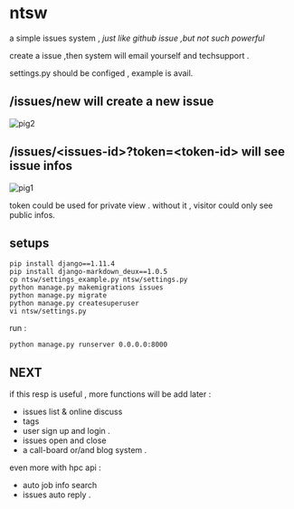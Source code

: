 # ntsw

a simple issues system , *just like github issue ,but not such powerful*

create a issue ,then system will email yourself and  techsupport .


settings.py should be configed , example is avail. 

## /issues/new will create a new issue


![pig2](https://user-images.githubusercontent.com/6398936/28869408-2c2a66e2-77af-11e7-98ee-d27329d45a7f.png)


## /issues/\<issues-id\>?token=\<token-id\> will see issue infos 


![pig1](https://user-images.githubusercontent.com/6398936/28869387-20cff88e-77af-11e7-94ef-7892384e9f4f.png)

token could be used for private view . without it , visitor could only see public infos.

## setups 

```
pip install django==1.11.4
pip install django-markdown_deux==1.0.5
cp ntsw/settings_example.py ntsw/settings.py
python manage.py makemigrations issues
python manage.py migrate
python manage.py createsuperuser
vi ntsw/settings.py
```

run :

```
python manage.py runserver 0.0.0.0:8000
```

## NEXT

if this resp is useful , more functions will be add later :

* issues list & online discuss
* tags
* user sign up and login .
* issues open and close 
* a call-board or/and blog system .

even more with hpc api :

* auto job info search
* issues auto reply . 
